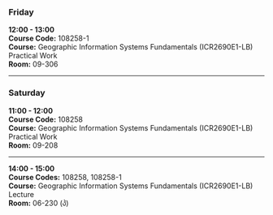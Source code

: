 ### Friday

**12:00 - 13:00**  
**Course Code:** 108258-1  
**Course:** Geographic Information Systems Fundamentals (ICR2690E1-LB) Practical Work  
**Room:** 09-306

---

### Saturday

**11:00 - 12:00**  
**Course Code:** 108258  
**Course:** Geographic Information Systems Fundamentals (ICR2690E1-LB) Practical Work  
**Room:** 09-208

---

**14:00 - 15:00**  
**Course Codes:** 108258, 108258-1  
**Course:** Geographic Information Systems Fundamentals (ICR2690E1-LB) Lecture  
**Room:** 06-230 (პ)
